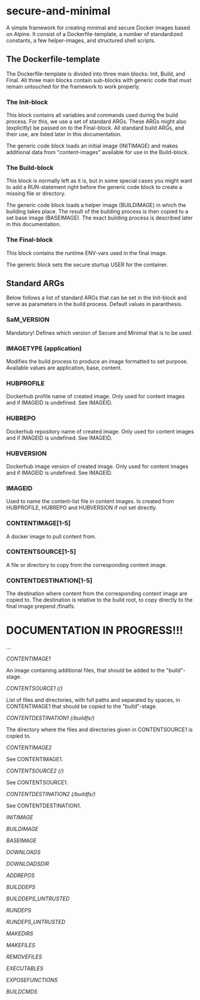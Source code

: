 # secure-and-minimal
A simple framework for creating minimal and secure Docker images based on Alpine. It consist of a Dockerfile-template, a number of standardized constants, a few helper-images, and structured shell scripts.

## The Dockerfile-template
The Dockerfile-template is divided into three main blocks: Init, Build, and Final. All three main blocks contain sub-blocks with generic code that must remain untouched for the framework to work properly.

### The Init-block
This block contains all variables and commands used during the build process. For this, we use a set of standard ARGs. These ARGs might also (explicitly) be passed on to the Final-block. All standard build ARGs, and their use, are listed later in this documentation.

The generic code block loads an initial image (INITIMAGE) and makes additional data from "content-images" available for use in the Build-block.

### The Build-block
This block is normally left as it is, but in some special cases you might want to add a RUN-statement right before the generic code block to create a missing file or directory.

The generic code block loads a helper image (BUILDIMAGE) in which the building takes place. The result of the building process is then copied to a set base image (BASEIMAGE). The exact building process is described later in this documentation.

### The Final-block
This block contains the runtime ENV-vars used in the final image.

The generic block sets the secure sturtup USER for the container.

## Standard ARGs
Below follows a list of standard ARGs that can be set in the Init-block and serve as parameters in the build process. Default values in paranthesis.

### SaM_VERSION
Mandatory! Defines which version of Secure and Minimal that is to be used.

### IMAGETYPE (application)
Modifies the build process to produce an image formatted to set purpose. Available values are application, base, content.

### HUBPROFILE
Dockerhub profile name of created image. Only used for content images and if IMAGEID is undefined. See IMAGEID.

### HUBREPO
Dockerhub repository name of created image. Only used for content images and if IMAGEID is undefined. See IMAGEID.

### HUBVERSION
Dockerhub image version of created image. Only used for content images and if IMAGEID is undefined. See IMAGEID.

### IMAGEID
Used to name the content-list file in content images. Is created from HUBPROFILE, HUBREPO and HUBVERSION if not set directly.

### CONTENTIMAGE[1-5]
A docker image to pull content from.

### CONTENTSOURCE[1-5]
A file or directory to copy from the corresponding content image.

### CONTENTDESTINATION[1-5]
The destination where content from the corresponding content image are copied to. The destination is relative to the build root, to copy directly to the final image prepend /finalfs.

# DOCUMENTATION IN PROGRESS!!!
...



*CONTENTIMAGE1*

An image containing additional files, that should be added to the "build"-stage.

*CONTENTSOURCE1 (/)*

List of files and directories, with full paths and separated by spaces, in CONTENTIMAGE1 that should be copied to the "build"-stage.

*CONTENTDESTINATION1 (/buildfs/)*

The directory where the files and directories given in CONTENTSOURCE1 is copied to.

*CONTENTIMAGE2*

See CONTENTIMAGE1.

*CONTENTSOURCE2 (/)*

See CONTENTSOURCE1.

*CONTENTDESTINATION2 (/buildfs/)*

See CONTENTDESTINATION1.

*INITIMAGE*

*BUILDIMAGE*

*BASEIMAGE*

*DOWNLOADS*

*DOWNLOADSDIR*

*ADDREPOS*

*BUILDDEPS*

*BUILDDEPS_UNTRUSTED*

*RUNDEPS*

*RUNDEPS_UNTRUSTED*

*MAKEDIRS*

*MAKEFILES*

*REMOVEFILES*

*EXECUTABLES*

*EXPOSEFUNCTIONS*

*BUILDCMDS*
